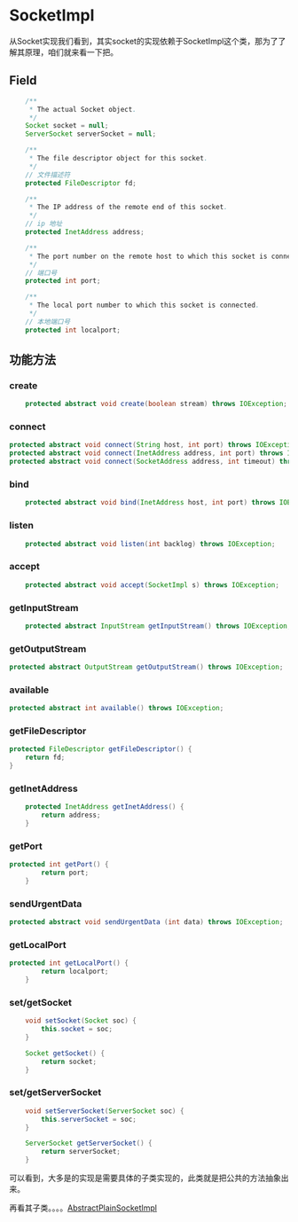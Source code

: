 # SocketImpl

从Socket实现我们看到，其实socket的实现依赖于SocketImpl这个类，那为了了解其原理，咱们就来看一下把。

## Field

```java
    /**
     * The actual Socket object.
     */
    Socket socket = null;
    ServerSocket serverSocket = null;

    /**
     * The file descriptor object for this socket.
     */
	// 文件描述符
    protected FileDescriptor fd;

    /**
     * The IP address of the remote end of this socket.
     */
	// ip 地址
    protected InetAddress address;

    /**
     * The port number on the remote host to which this socket is connected.
     */
	// 端口号
    protected int port;

    /**
     * The local port number to which this socket is connected.
     */
	// 本地端口号
    protected int localport;

```



## 功能方法

### create
```java
    protected abstract void create(boolean stream) throws IOException;
```
### connect
```java
protected abstract void connect(String host, int port) throws IOException;
protected abstract void connect(InetAddress address, int port) throws IOException;
protected abstract void connect(SocketAddress address, int timeout) throws IOException;
```


### bind
```java
    protected abstract void bind(InetAddress host, int port) throws IOException;
```
### listen
```java
    protected abstract void listen(int backlog) throws IOException;
```


### accept
```java
    protected abstract void accept(SocketImpl s) throws IOException;
```


### getInputStream
```java
    protected abstract InputStream getInputStream() throws IOException;
```


### getOutputStream
```java
protected abstract OutputStream getOutputStream() throws IOException;
```


### available
```java
protected abstract int available() throws IOException;
```


### getFileDescriptor
```java
protected FileDescriptor getFileDescriptor() {
    return fd;
}
```


### getInetAddress
```java
    protected InetAddress getInetAddress() {
        return address;
    }
```


### getPort
```java
protected int getPort() {
        return port;
    }
```


### sendUrgentData
```java
protected abstract void sendUrgentData (int data) throws IOException;
```


### getLocalPort
```java
protected int getLocalPort() {
        return localport;
    }
```


### set/getSocket

```java
    void setSocket(Socket soc) {
        this.socket = soc;
    }

    Socket getSocket() {
        return socket;
    }
```

### set/getServerSocket

```java
    void setServerSocket(ServerSocket soc) {
        this.serverSocket = soc;
    }

    ServerSocket getServerSocket() {
        return serverSocket;
    }
```



可以看到，大多是的实现是需要具体的子类实现的，此类就是把公共的方法抽象出来。

再看其子类。。。。[AbstractPlainSocketImpl](AbstractPlainSocketImpl.md)